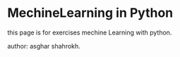 # MechineLearning in Python

this page is for exercises mechine Learning with python.

author:
asghar shahrokh.
